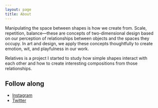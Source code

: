 ```yaml
---
layout: page
title: About
---
```

Manipulating the space between shapes is how we create from. Scale, repetition, balance—these are concepts of two-dimensional design based on our perception of relationships between objects and the spaces they occupy. In art and design, we apply these concepts thoughtfully to create emotion, wit, and playfulness in our work.

Relatives is a project I started to study how simple shapes interact with each other and how to create interesting compositions from those relationships.

## Follow along

- [Instagram](https://www.instagram.com/levimcg/)
- [Twitter](https://www.twitter.com/levimcg/)
